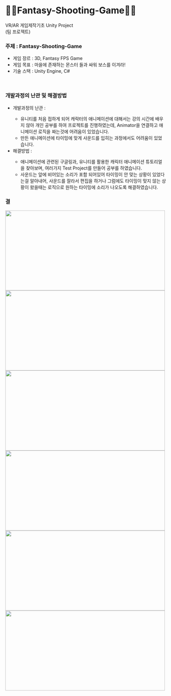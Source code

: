 # 🧚‍♀Fantasy-Shooting-Game🧚‍♀
VR/AR 게임제작기초 Unity Project
<br>
(팀 프로젝트)

<h3>주제 : Fantasy-Shooting-Game</h3>
<ul>
  <li>게임 장르 : 3D, Fantasy FPS Game</li>
  <li>게임 목표 : 마을에 존재하는 몬스터 들과 싸워 보스를 이겨라!</li>
  <li>기술 스택 : Unity Engine, C#</li>
</ul>
<br>

<h3>개발과정의 난관 및 해결방법</h3>
<ul>
  <li>개발과정의 난관 : </li>
  <ul>
    <li>유니티를 처음 접하게 되어 캐락터의 애니메이션에 대해서는 강의 시간에 배우지 않아 개인 공부를 하여 프로젝트를 진행하였는데,
    Animator을 연결하고 애니메이션 로직을 짜는것에 어려움이 있었습니다.</li>
    <li>만든 애니메이션에 타이밍에 맞게 사운드를 입히는 과정에서도 어려움이 있었습니다.</li>
  </ul>
  <li>해결방법 : </li>
  <ul>
    <li>애니메이션에 관련된 구글링과, 유니티를 활용한 캐릭터 애니메이션 튜토리얼을 찾아보며, 여러가지 Test Project를 만들어 공부를 하였습니다.</li>
    <li>사운드는 앞에 비어있는 소리가 포함 되어있어 타이밍이 안 맞는 상황이 있었다는걸 알아내어, 사운드를 잘라서 편집을 하거나 그럼에도 타이밍이 맞지 않는 상황이 왔을때는 로직으로 원하는 타이밍에 소리가 나오도록 해결하였습니다. </li>
  </ul>
</ul>

<h3>결</h3>
<img src="https://github.com/user-attachments/assets/3772db16-7322-4a7d-87c3-1ef5a4708e72" width="500" height="250">
<img src="https://github.com/user-attachments/assets/40046658-280e-4032-8e42-f8c04a28614b" width="500" height="250">
<img src="https://github.com/user-attachments/assets/0f632036-bbd6-4f9f-82be-309a7f876eb8" width="500" height="250">
<img src="https://github.com/user-attachments/assets/d60a8fb0-238c-4e06-99c6-b425399de028" width="500" height="250">
<img src="https://github.com/user-attachments/assets/92484dac-0324-40b9-835c-fbb0795bd52c" width="500" height="250">
<img src="https://github.com/user-attachments/assets/0db76198-4478-4c3e-8ec1-6b11228c6ec4" width="500" height="250">

